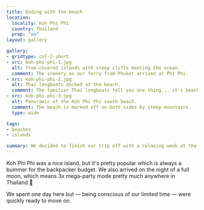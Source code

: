 ```yaml
---
title: Ending with the beach
location:
  locality: Koh Phi Phi
  country: Thailand
  prep: "on"
layout: gallery

gallery:
- gridtype: col-2-short
- src: koh-phi-phi-1.jpg
  alt: Tree-covered islands with steep cliffs meeting the ocean.
  comment: The scenery as our ferry from Phuket arrived at Phi Phi.
- src: koh-phi-phi-2.jpg
  alt: Thai longboats docked at the beach.
  comment: The familiar Thai longboats tell you one thing... it's beach time!
- src: koh-phi-phi-3.jpg
  alt: Panoramic of the Koh Phi Phi south beach.
  comment: The beach is marked off on both sides by steep mountains.
  type: wide

tags:
- beaches
- islands

summary: We decided to finish our trip off with a relaxing week at the beaches of south Thailand. Our first stop was Koh Phi Phi.
---
```


Koh Phi Phi was a nice island, but it's pretty popular which is always a bummer for the backpacker budget. We also arrived on the night of a full moon, which means 3x mega-party mode pretty much anywhere in Thailand 🌝

We spent one day here but — being conscious of our limited time — were quickly ready to move on.
